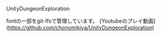 UnityDungeonExploration

fontの一部をgit-lfsで管理しています。
{Youtubeのプレイ動画](https://github.com/chonomikiya/UnityDungeonExploration)
